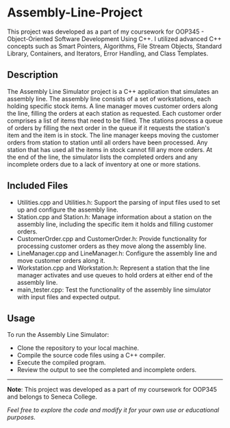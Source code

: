# Assembly-Line-Project

This project was developed as a part of my coursework for OOP345 - Object-Oriented Software Development Using C++. I utilized advanced C++ concepts such as Smart Pointers, Algorithms, File Stream Objects, Standard Library, Containers, and Iterators, Error Handling, and Class Templates.

## Description

The Assembly Line Simulator project is a C++ application that simulates an assembly line. The assembly line consists of a set of workstations, each holding specific stock items. A line manager moves customer orders along the line, filling the orders at each station as requested.
Each customer order comprises a list of items that need to be filled. The stations process a queue of orders by filling the next order in the queue if it requests the station's item and the item is in stock. The line manager keeps moving the customer orders from station to station until all orders have been processed. Any station that has used all the items in stock cannot fill any more orders. At the end of the line, the simulator lists the completed orders and any incomplete orders due to a lack of inventory at one or more stations.

## Included Files

- Utilities.cpp and Utilities.h: Support the parsing of input files used to set up and configure the assembly line.
- Station.cpp and Station.h: Manage information about a station on the assembly line, including the specific item it holds and filling customer orders.
- CustomerOrder.cpp and CustomerOrder.h: Provide functionality for processing customer orders as they move along the assembly line.
- LineManager.cpp and LineManager.h: Configure the assembly line and move customer orders along it.
- Workstation.cpp and Workstation.h: Represent a station that the line manager activates and use queues to hold orders at either end of the assembly line.
- main_tester.cpp: Test the functionality of the assembly line simulator with input files and expected output.

## Usage

To run the Assembly Line Simulator:
- Clone the repository to your local machine.
- Compile the source code files using a C++ compiler.
- Execute the compiled program.
- Review the output to see the completed and incomplete orders.

---
**Note**: This project was developed as a part of my coursework for OOP345 and belongs to Seneca College.


*Feel free to explore the code and modify it for your own use or educational purposes.*
